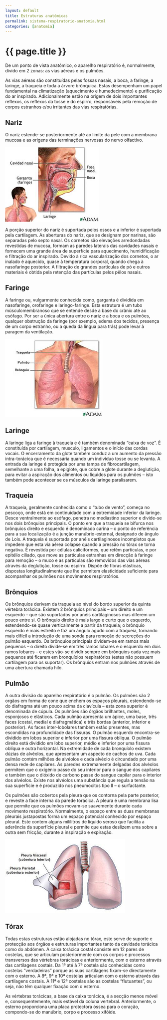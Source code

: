 ```yaml
---
layout: default
title: Estruturas anatómicas
permalink: sistema-respiratorio-anatomia.html
categories: [anatomia]
---
```


# {{ page.title }}

De um ponto de vista anatómico, o aparelho respiratório é, normalmente, divido em 2 zonas: as vias aéreas e os pulmões.

As vias aéreas são constituídas pelas fossas nasais, a boca, a faringe, a laringe, a traqueia e toda a árvore brônquica. Estas desempenham um papel fundamental na climatização (aquecimento e humedecimento) e purificação do ar inspirado. Adicionalmente estão na origem de dois importantes reflexos, os reflexos da tosse e do espirro, responsáveis pela remoção de corpos estranhos e/ou irritantes das vias respiratórias.

## Nariz

O nariz estende-se posteriormente até ao limite da pele com a membrana mucosa e as origens das terminações nervosas do nervo olfactivo.

![Estruturas anatómicas da boca](assets/anatomofisiologia_clip_image002.jpg)

A porção superior do nariz é suportada pelos ossos e a inferior é suportada pela cartilagem. As aberturas do nariz, que se designam por narinas, são separadas pelo septo nasal. Os cornetos são elevações arredondadas revestidas de mucosa, formam as paredes laterais das cavidades nasais e fornecem uma grande área de superfície para aquecimento, humidificação e filtração do ar inspirado. Devido à rica vascularização dos cornetos, o ar inalado é aquecido, quase à temperatura corporal, quando chega à nasofaringe posterior. A filtração de grandes partículas de pó e outros materiais é obtida pela retenção das partículas pelos pêlos nasais.

## Faringe

A faringe ou, vulgarmente conhecida como, garganta é dividida em nasofaringe, orofaringe e laringo-faringe. Esta estrutura é um tubo músculomembranoso que se entende desde a base do crânio até ao esófago. Por ser a única abertura entre o nariz e a boca e os pulmões, qualquer obstrução da faringe (por exemplo, edema dos tecidos, presença de um corpo estranho, ou a queda da língua para trás) pode levar à paragem da ventilação.

![Faringe](assets/anatomofisiologia_clip_image004.jpg)

## Laringe

A laringe liga a faringe à traqueia e é também denominada “caixa de voz”. É constituída por cartilagem, musculo, ligamentos e o início das cordas vocais. O encerramento da glote também conduz a um aumento da pressão intra-torácica que é necessária quando um indivíduo tosse ou se levanta. A entrada da laringe é protegida por uma tampa de fibrocartilagem, semelhante a uma folha, a epiglote, que cobre a glote durante a deglutição, para evitar a aspiração dos alimentos ou líquidos para os pulmões – isto também pode acontecer se os músculos da laringe paralisarem.

## Traqueia

A traqueia, geralmente conhecida como o “tubo de vento”, começa no pescoço, onde está em continuidade com a extremidade inferior da laringe. Desce ventralmente ao esófago, penetra no mediastino superior e divide-se nos dois brônquios principais. O ponto em que a traqueia se bifurca nos brônquios direito e esquerdo é denominado carina – o ponto de referência para a sua localização é a junção manúbrio-esternal, designado de ângulo de Lois. A traqueia é suportada por anéis cartilaginosos incompletos que impedem que esta via aérea colapse quando a pressão no tórax se torna negativa. È revestida por células caliciformes, que retêm partículas, e por epitélio ciliado, que move as partículas estranhas em direcção à faringe para remoção – o muco e as partículas são removidos das vias aéreas através da deglutição, tosse ou espirro. Dispõe de fibras elásticas, dispostas longitudinalmente que lhe permitem elasticidade suficiente para acompanhar os pulmões nos movimentos respiratórios.

## Brônquios

Os brônquios derivam da traqueia ao nível do bordo superior da quinta vértebra torácica. Existem 2 brônquios principais – um direito e um esquerdo – que são suportados por anéis cartilaginosos mas diferem um pouco entre si. O brônquio direito é mais largo e curto que o esquerdo, estendendo-se quase verticalmente a partir da traqueia; o brônquio esquerdo é mais estreito e faz um ângulo agudo com a traqueia, tornando mais difícil a introdução de uma sonda para remoção de secreções do pulmão esquerdo. Os brônquios principais dividem-se em ramos mais pequenos – o direito divide-se em três ramos lobares e o esquerdo em dois ramos lobares – e estes vão-se dividir sempre em brônquios cada vez mais pequenos até ficarem em bronquíolos respiratórios (estes não possuem cartilagem para os suportar). Os brônquios entram nos pulmões através de uma abertura chamada hilo.

## Pulmão

A outra divisão do aparelho respiratório é o pulmão. Os pulmões são 2 orgãos em forma de cone que enchem os espaços pleurais, estendendo-se do diafragma até um pouco acima da clavícula – esta zona superior é denominada de cúpula. Os pulmões são órgãos brilhantes, moles, esponjosos e elásticos. Cada pulmão apresenta um ápice, uma base, três faces (costal, medial e diafragmática) e três bordas (anterior, inferior e posterior). As faces inter-lobolares também estão presentes, mas escondidas na profundidade das fissuras. O pulmão esquerdo encontra-se dividido em lobos superior e inferior por uma fissura obliqua. O pulmão direito está dividido em lobo superior, médio e inferior por uma fissura oblíqua e outra horizontal. Na extremidade de cada bronquíolo existem dúzias de alvéolos, que apresentam um aspecto de cachos de uva. Cada pulmão contém milhões de alvéolos e cada alvéolo é circundado por uma densa rede de capilares. As paredes extremamente delgadas dos alvéolos permitem que o oxigénio passe do seu interior para o sangue dos capilares e também que o dióxido de carbono passe do sangue capilar para o interior dos alvéolos. Existe nos alvéolos uma substância que regula a tensão na sua superfície e é produzido nos pneumocitos tipo II – o surfactante.

Os pulmões são cobertos pela pleura que os contorna pela parte posterior, e reveste a face interna da parede torácica. A pleura é uma membrana lisa que permite que os pulmões movam-se suavemente durante cada movimento respiratório. Normalmente, o espaço entre as duas membranas pleurais justapostas forma um espaço potencial conhecido por espaço pleural. Este contem alguns mililitros de liquido seroso que facilita a aderência da superfície pleural e permite que estas deslizem uma sobre a outra sem fricção, durante a inspiração e expiração.

![Pulmões](assets/anatomofisiologia_clip_image008.jpg)

## Tórax

Todas estas estruturas estão alojadas no tórax, este serve de suporte e protecção aos órgãos e estruturas importantes tanto da cavidade torácica como do abdómen. A caixa torácica costal consiste em 12 pares de costelas, que se articulam posteriormente com os corpos e processos transversos das vértebras torácicas e anteriormente, com o esterno através das cartilagens costais. Da 1ª até à 7ª costela são conhecidas como costelas “verdadeiras” porque as suas cartilagens fixam-se directamente com o esterno. A 8ª, 9ª e 10ª costelas articulam com o esterno através das cartilagens costais. A 11ª e 12ª costelas são as costelas “flutuantes”, ou seja, não têm qualquer fixação com o esterno.

As vértebras torácicas, a base da caixa torácica, é a secção menos móvel e, consequentemente, mais estável da coluna vertebral. Anteriormente, o esterno proporciona uma placa protectora óssea para o coração, compondo-se do manúbrio, corpo e processo xifóide.